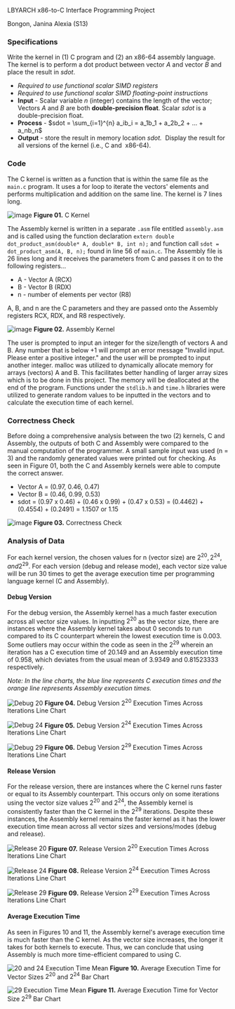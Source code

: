 LBYARCH x86-to-C Interface Programming Project

Bongon, Janina Alexia (S13)

### Specifications
Write the kernel in (1) C program and (2) an x86-64 assembly language.  The kernel is to perform a dot product between vector _A_ and vector _B_ and place the result in _sdot_.
- *Required to use functional scalar SIMD registers*
- *Required to use functional scalar SIMD floating-point instructions*
- **Input** - Scalar variable _n_ (integer) contains the length of the vector;  Vectors _A_ and _B_ are both **double-precision float**. Scalar _sdot_ is a double-precision float.
- **Process** - $sdot = \sum_{i=1}^{n} a_ib_i = a_1b_1 + a_2b_2 + ... + a_nb_n$
- **Output** - store the result in memory location _sdot._  Display the result for all versions of the kernel (i.e., C and  x86-64).

### Code
The C kernel is written as a function that is within the same file as the `main.c` program. It uses a for loop to iterate the vectors' elements and performs multiplication and addition on the same line. The kernel is 7 lines long.

![image](https://github.com/lovexias/LBYARCHx86-to-C/assets/134917158/f8bd771a-b4f7-424a-9e43-fc06ddf1cb37)
**Figure 01.** C Kernel

The Assembly kernel is written in a separate `.asm` file entitled `assembly.asm` and is called using the function declaration `extern double dot_product_asm(double* A, double* B, int n);` and function call `sdot = dot_product_asm(A, B, n);` found in line 56 of `main.c`. The Assembly file is 26 lines long and it receives the parameters from C and passes it on to the following registers...
- A - Vector A (RCX)
- B - Vector B (RDX)
- n - number of elements per vector (R8)

A, B, and n are the C parameters and they are passed onto the Assembly registers RCX, RDX, and R8 respectively.

![image](https://github.com/lovexias/LBYARCHx86-to-C/assets/134917158/4525e904-1fad-4a22-9668-6a4912f91a5e)
**Figure 02.** Assembly Kernel

The user is prompted to input an integer for the size/length of vectors A and B. Any number that is below +1 will prompt an error message "Invalid input. Please enter a positive integer." and the user will be prompted to input another integer. malloc was utilized to dynamically allocate memory for arrays (vectors) A and B. This facilitates better handling of larger array sizes which is to be done in this project. The memory will be deallocated at the end of the program. Functions under the `stdlib.h` and `time.h` libraries were utilized to generate random values to be inputted in the vectors and to calculate the execution time of each kernel.

### Correctness Check
Before doing a comprehensive analysis between the two (2) kernels, C and Assembly, the outputs of both C and Assembly were compared to the manual computation of the programmer. A small sample input was used (n = 3) and the randomly generated values were printed out for checking. As seen in Figure 01, both the C and Assembly kernels were able to compute the correct answer.

- Vector A = (0.97, 0.46, 0.47)
- Vector B = (0.46, 0.99, 0.53)
- sdot = (0.97 x 0.46) + (0.46 x 0.99) + (0.47 x 0.53)
     = (0.4462) + (0.4554) + (0.2491)
     = 1.1507 or 1.15

![image](https://github.com/lovexias/LBYARCHx86-to-C/assets/134917158/fb22024d-8796-4fcd-b59e-8c1f7c4b1290)
**Figure 03.** Correctness Check

### Analysis of Data
For each kernel version, the chosen values for n (vector size) are $2^{20}, 2^{24}, and 2^{29}$. For each version (debug and release mode), each vector size value will be run 30 times to get the average execution time per programming language kernel (C and Assembly).

#### Debug Version

For the debug version, the Assembly kernel has a much faster execution across all vector size values. In inputting $2^{20}$ as the vector size, there are instances where the Assembly kernel takes about 0 seconds to run compared to its C counterpart wherein the lowest execution time is 0.003. Some outliers may occur within the code as seen in the $2^{29}$ wherein an iteration has a C execution time of 20.149 and an Assembly execution time of 0.958, which deviates from the usual mean of 3.9349 and 0.81523333 respectively.

_Note: In the line charts, the blue line represents C execution times and the orange line represents Assembly execution times._

![Debug 20](https://github.com/lovexias/LBYARCHx86-to-C/assets/134917158/908e5c4b-63a1-4562-9cf5-67d7c02235c3)
**Figure 04.** Debug Version $2^{20}$ Execution Times Across Iterations Line Chart

![Debug 24](https://github.com/lovexias/LBYARCHx86-to-C/assets/134917158/20fe9516-2ee4-4264-8545-d9221bad11f8)
**Figure 05.** Debug Version $2^{24}$ Execution Times Across Iterations Line Chart

![Debug 29](https://github.com/lovexias/LBYARCHx86-to-C/assets/134917158/ac8c353b-fd17-4526-98ee-1d4e41cbfd6d)
**Figure 06.** Debug Version $2^{29}$ Execution Times Across Iterations Line Chart

#### Release Version 

For the release version, there are instances where the C kernel runs faster or equal to its Assembly counterpart. This occurs only on some iterations using the vector size values $2^{20}$ and $2^{24}$, the Assembly kernel is consistently faster than the C kernel in the $2^{29}$ iterations. Despite these instances, the Assembly kernel remains the faster kernel as it has the lower execution time mean across all vector sizes and versions/modes (debug and release).

![Release 20](https://github.com/lovexias/LBYARCHx86-to-C/assets/134917158/9a94fc44-f817-4c16-85e2-cce77e982047)
**Figure 07.** Release Version $2^{20}$ Execution Times Across Iterations Line Chart

![Release 24](https://github.com/lovexias/LBYARCHx86-to-C/assets/134917158/28adebb9-c3e1-42d8-a898-dade3d268deb)
**Figure 08.** Release Version $2^{24}$ Execution Times Across Iterations Line Chart

![Release 29](https://github.com/lovexias/LBYARCHx86-to-C/assets/134917158/3bb33203-25f5-4b53-b1e0-a485ebeffd64)
**Figure 09.** Release Version $2^{29}$ Execution Times Across Iterations Line Chart

#### Average Execution Time

As seen in Figures 10 and 11, the Assembly kernel's average execution time is much faster than the C kernel. As the vector size increases, the longer it takes for both kernels to execute. Thus, we can conclude that using Assembly is much more time-efficient compared to using C.

![20 and 24 Execution Time Mean](https://github.com/lovexias/LBYARCHx86-to-C/assets/134917158/776aaa51-2d26-415b-889c-7bb0ceb70945)
**Figure 10.** Average Execution Time for Vector Sizes $2^{20}$ and $2^{24}$ Bar Chart

![29 Execution Time Mean](https://github.com/lovexias/LBYARCHx86-to-C/assets/134917158/23df1acb-ead7-470f-b3ea-5157f1260c64)
**Figure 11.** Average Execution Time for Vector Size $2^{29}$ Bar Chart

